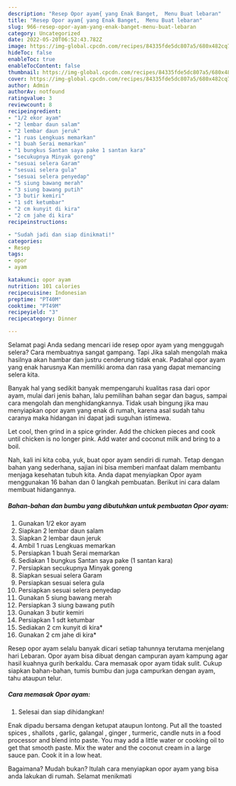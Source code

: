 ```yaml
---
description: "Resep Opor ayam{ yang Enak Banget,  Menu Buat lebaran"
title: "Resep Opor ayam{ yang Enak Banget,  Menu Buat lebaran"
slug: 966-resep-opor-ayam-yang-enak-banget-menu-buat-lebaran
category: Uncategorized
date: 2022-05-20T06:52:43.782Z
image: https://img-global.cpcdn.com/recipes/84335fde5dc807a5/680x482cq70/opor-ayam-foto-resep-utama.jpg
hideToc: false
enableToc: true
enableTocContent: false
thumbnail: https://img-global.cpcdn.com/recipes/84335fde5dc807a5/680x482cq70/opor-ayam-foto-resep-utama.jpg
cover: https://img-global.cpcdn.com/recipes/84335fde5dc807a5/680x482cq70/opor-ayam-foto-resep-utama.jpg
author: Admin
authorAv: notfound
ratingvalue: 3
reviewcount: 8
recipeingredient:
- "1/2 ekor ayam"
- "2 lembar daun salam"
- "2 lembar daun jeruk"
- "1 ruas Lengkuas memarkan"
- "1 buah Serai memarkan"
- "1 bungkus Santan saya pake 1 santan kara"
- "secukupnya Minyak goreng"
- "sesuai selera Garam"
- "sesuai selera gula"
- "sesuai selera penyedap"
- "5 siung bawang merah"
- "3 siung bawang putih"
- "3 butir kemiri"
- "1 sdt ketumbar"
- "2 cm kunyit di kira"
- "2 cm jahe di kira"
recipeinstructions:

- "Sudah jadi dan siap dinikmati!"
categories:
- Resep
tags:
- opor
- ayam

katakunci: opor ayam 
nutrition: 101 calories
recipecuisine: Indonesian
preptime: "PT40M"
cooktime: "PT49M"
recipeyield: "3"
recipecategory: Dinner

---
```



Selamat pagi Anda sedang mencari ide resep opor ayam yang menggugah selera? Cara membuatnya sangat gampang. Tapi Jika salah mengolah maka hasilnya akan hambar dan justru cenderung tidak enak. Padahal opor ayam yang enak harusnya Kan memiliki aroma dan rasa yang dapat memancing selera kita.


Banyak hal yang sedikit banyak mempengaruhi kualitas rasa dari opor ayam, mulai dari jenis bahan, lalu pemilihan bahan segar dan bagus, sampai cara mengolah dan menghidangkannya. Tidak usah bingung jika mau menyiapkan opor ayam yang enak di rumah, karena asal sudah tahu caranya maka hidangan ini dapat jadi suguhan istimewa.

Let cool, then grind in a spice grinder. Add the chicken pieces and cook until chicken is no longer pink. Add water and coconut milk and bring to a boil.


Nah, kali ini kita coba, yuk, buat opor ayam sendiri di rumah. Tetap dengan bahan yang sederhana, sajian ini bisa memberi manfaat dalam membantu menjaga kesehatan tubuh kita. Anda dapat menyiapkan Opor ayam menggunakan 16 bahan dan 0 langkah pembuatan. Berikut ini cara dalam membuat hidangannya.

<!--inarticleads1-->

##### Bahan-bahan dan bumbu yang dibutuhkan untuk pembuatan Opor ayam:

1. Gunakan 1/2 ekor ayam
1. Siapkan 2 lembar daun salam
1. Siapkan 2 lembar daun jeruk
1. Ambil 1 ruas Lengkuas memarkan
1. Persiapkan 1 buah Serai memarkan
1. Sediakan 1 bungkus Santan saya pake (1 santan kara)
1. Persiapkan secukupnya Minyak goreng
1. Siapkan sesuai selera Garam
1. Persiapkan sesuai selera gula
1. Persiapkan sesuai selera penyedap
1. Gunakan 5 siung bawang merah
1. Persiapkan 3 siung bawang putih
1. Gunakan 3 butir kemiri
1. Persiapkan 1 sdt ketumbar
1. Sediakan 2 cm kunyit di kira*
1. Gunakan 2 cm jahe di kira*


Resep opor ayam selalu banyak dicari setiap tahunnya terutama menjelang hari Lebaran. Opor ayam bisa dibuat dengan campuran ayam kampung agar hasil kuahnya gurih berkaldu. Cara memasak opor ayam tidak sulit. Cukup siapkan bahan-bahan, tumis bumbu dan juga campurkan dengan ayam, tahu ataupun telur. 

<!--inarticleads2-->

##### Cara memasak Opor ayam:


1. Selesai dan siap dihidangkan!

Enak dipadu bersama dengan ketupat ataupun lontong. Put all the toasted spices , shallots , garlic, galangal , ginger , turmeric, candle nuts in a food processor and blend into paste. You may add a little water or cooking oil to get that smooth paste. Mix the water and the coconut cream in a large sauce pan. Cook it in a low heat. 

Bagaimana? Mudah bukan? Itulah cara menyiapkan opor ayam yang bisa anda lakukan di rumah. Selamat menikmati
